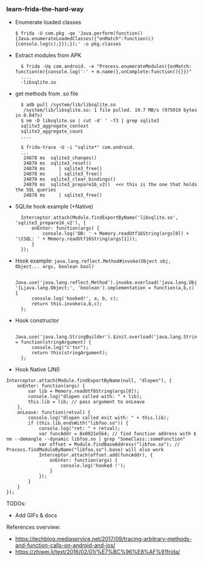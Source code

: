 ### learn-frida-the-hard-way

- Enumerate loaded classes

      $ frida -U com.pkg -qe 'Java.perform(function(){Java.enumerateLoadedClasses({"onMatch":function(c){console.log(c);}});});' -o pkg.classes

- Extract modules from APK

        $ frida -Uq com.android. -e "Process.enumerateModules({onMatch: function(m){console.log('-' + m.name)},onComplete:function(){}})"
        ....
        -libsqlite.so
        
- get methods from .so file

        $ adb pull /system/lib/libsqlite.so
         /system/lib/libsqlite.so: 1 file pulled. 19.7 MB/s (975019 bytes in 0.047s)
        $ nm -D libsqlite.so | cut -d' ' -f3 | grep sqlite3
        sqlite3_aggregate_context
        sqlite3_aggregate_count
        ....
        
        $ frida-trace -U -i "sqlite*" com.android.
        ...
         24878 ms  sqlite3_changes()
         24878 ms  sqlite3_reset()
         24878 ms     | sqlite3_free()
         24878 ms     | sqlite3_free()
         24878 ms  sqlite3_clear_bindings()
         24878 ms  sqlite3_prepare16_v2()  <<< this is the one that holds the SQL queries
         24878 ms     | sqlite3_free()
         
- SQLite hook example (+Native)

        Interceptor.attach(Module.findExportByName('libsqlite.so', 'sqlite3_prepare16_v2'), {
            onEnter: function(args) {
                console.log('DB: ' + Memory.readUtf16String(args[0]) + '\tSQL: ' + Memory.readUtf16String(args[1]));
            }
        });




* Hook example: `java.lang.reflect.Method#invoke(Object obj, Object... args, boolean bool)`

        Java.use('java.lang.reflect.Method').invoke.overload('java.lang.Object', '[Ljava.lang.Object;', 'boolean').implementation = function(a,b,c) {
            console.log('hooked!', a, b, c);
            return this.invoke(a,b,c);
        };


* Hook constructor

        Java.use('java.lang.StringBuilder').$init.overload('java.lang.String').implementation = function(stringArgument) {
            console.log("c'tor");
            return this(stringArgument);
        };

* Hook Native (JNI)
```
Interceptor.attach(Module.findExportByName(null, "dlopen"), {
    onEnter: function(args) {
        var lib = Memory.readUtf8String(args[0]);
        console.log("dlopen called with: " + lib);
        this.lib = lib; // pass argument to onLeave
    },
    onLeave: function(retval) {
        console.log("dlopen called exit with: " + this.lib);
        if (this.lib.endsWith("libfoo.so")) {
            console.log("ret: " + retval);
            var funcAddr = 0x0021e5b4; // find function address with $ nm --demangle --dynamic libfoo.so | grep "SomeClass::someFunction"
            var offset = Module.findBaseAddress("libfoo.so"); // Process.findModuleByName("libfoo.so").base) will also work     
            Interceptor.attach(offset.add(funcAddr), {
                onEnter: function(args) {
                    console.log('hooked !');
                }
            });
        }
    }
});
```

TODOs: 
- Add GIFs & docs

References overview:

* https://techblog.mediaservice.net/2017/09/tracing-arbitrary-methods-and-function-calls-on-android-and-ios/
* https://zhiwei.li/text/2016/02/01/%E7%BC%96%E8%AF%91frida/

